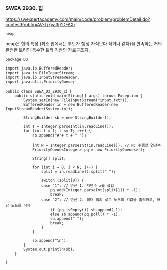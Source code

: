 ### SWEA 2930. 힙

https://swexpertacademy.com/main/code/problem/problemDetail.do?contestProbId=AV-Tj7ya3jYDFAXr

`heap`

heap은 힙의 특성 (최소 힙에서는 부모가 항상 자식보다 작거나 같다)을 만족하는 거의 완전한 트리인 특수한 트리 기반의 자료구조다.

```
package D3;

import java.io.BufferedReader;
import java.io.FileInputStream;
import java.io.InputStreamReader;
import java.util.PriorityQueue;

public class SWEA_D3_2930_힙 {
	public static void main(String[] args) throws Exception {
		System.setIn(new FileInputStream("input.txt"));
		BufferedReader in = new BufferedReader(new InputStreamReader(System.in));
		
		StringBuilder sb = new StringBuilder();
		
		int T = Integer.parseInt(in.readLine());
		for (int t = 1; t <= T; t++) {
			sb.append("#"+ t + " ");
			
			int N = Integer.parseInt(in.readLine()); // N: 수행할 연산수
			PriorityQueue<Integer> pq = new PriorityQueue<>();
			
			String[] split;
			
			for (int i = 0; i < N; i++) {
				split = in.readLine().split(" ");
				
				switch (split[0]) {
				case "1": // 연산 1. 자연수 x를 삽입
					pq.add(Integer.parseInt(split[1]) * -1);
					break;
				case "2": // 연산 2. 최대 힙의 루트 노드의 키값을 출력하고, 해당 노드를 삭제
					if (pq.isEmpty()) sb.append(-1);
					else sb.append(pq.poll() * -1);
					sb.append(" ");
					break;
				}
			}
			
			sb.append("\n");
		}
		System.out.println(sb);
	}

}

```